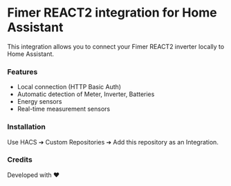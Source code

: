 # Fimer REACT2 integration for Home Assistant

This integration allows you to connect your Fimer REACT2 inverter locally to Home Assistant.

### Features
- Local connection (HTTP Basic Auth)
- Automatic detection of Meter, Inverter, Batteries
- Energy sensors
- Real-time measurement sensors

### Installation
Use HACS ➔ Custom Repositories ➔ Add this repository as an Integration.

### Credits
Developed with ❤️
